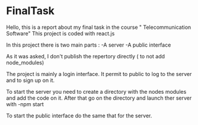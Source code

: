 # FinalTask
Hello, this is a report about my final task in the course " Telecommunication Software"
This project is coded with react.js

In this project there is two main parts :
-A server 
-A public interface

As it was asked, I don't publish the repertory directly ( to not add node_modules) 

The project is mainly a login interface. It permit to public to log to the server and to sign up  on it.

To start the server you need to create a directory with the nodes modules and add the code on it.
After that go on the directory
and launch ther server with -npm start


To start the public interface do the same that for the server.
